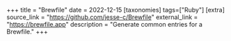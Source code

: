 +++
title = "Brewfile"
date = 2022-12-15
[taxonomies]
tags=["Ruby"]
[extra]
source_link = "https://github.com/jesse-c/Brewfile"
external_link = "https://brewfile.app"
description = "Generate common entries for a Brewfile."
+++
